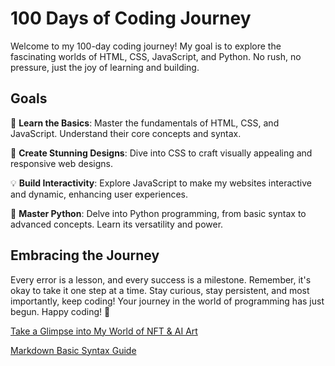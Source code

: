 # 100 Days of Coding Journey

Welcome to my 100-day coding journey! My goal is to explore the fascinating worlds of HTML, CSS, JavaScript, and Python. No rush, no pressure, just the joy of learning and building.

## Goals

🌟 **Learn the Basics**: Master the fundamentals of HTML, CSS, and JavaScript. Understand their core concepts and syntax.

🎨 **Create Stunning Designs**: Dive into CSS to craft visually appealing and responsive web designs.

💡 **Build Interactivity**: Explore JavaScript to make my websites interactive and dynamic, enhancing user experiences.

🐍 **Master Python**: Delve into Python programming, from basic syntax to advanced concepts. Learn its versatility and power.

## Embracing the Journey

Every error is a lesson, and every success is a milestone. Remember, it's okay to take it one step at a time. Stay curious, stay persistent, and most importantly, keep coding! Your journey in the world of programming has just begun. Happy coding! 🚀

[Take a Glimpse into My World of NFT & AI Art](https://www.instagram.com/we3nesday/)

[Markdown Basic Syntax Guide](https://www.markdownguide.org/basic-syntax/)
